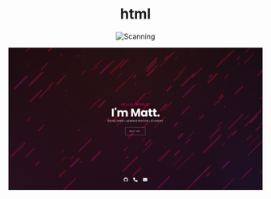 <div align="center">

# html

![Scanning](https://img.shields.io/github/actions/workflow/status/doubleangels/html/.github/workflows/deploy.yml)

</div>

![Screenshot](screenshot.png)
